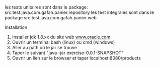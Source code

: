les tests unitaires sont dans le package: src.test.java.com.gafah.panier.repository
les test integrales sont dans le package src.test.java.com.gafah.panier.web

Installation
1) Installer jdk 1.8.xx du site web www.oracle.com
2) Ouvrir un terminal  bash (linux) ou cmd (windows)
3) Aller au path oú le jar se trouve 
3) Taper le suivant "java -jar exercise-0.0.1-SNAPSHOT"
3) Ouvrir un lien sur le browser et taper localhost:8080/products

